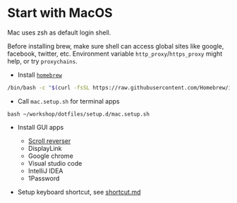 # Start with MacOS

Mac uses zsh as default login shell.

Before installing brew, make sure shell can access global sites like google, facebook, twitter, etc. Environment variable `http_proxy`/`https_proxy` might help, or try `proxychains`.

- Install [`homebrew`](https://brew.sh/)
``` bash
/bin/bash -c "$(curl -fsSL https://raw.githubusercontent.com/Homebrew/install/HEAD/install.sh)"
```

- Call `mac.setup.sh` for terminal apps
```
bash ~/workshop/dotfiles/setup.d/mac.setup.sh
```

- Install GUI apps
  - [Scroll reverser](https://pilotmoon.com/scrollreverser/)
  - DisplayLink
  - Google chrome
  - Visual studio code
  - IntelliJ IDEA
  - 1Password

- Setup keyboard shortcut, see [shortcut.md](./shortcut.md)

